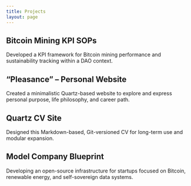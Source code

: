 ```yaml
---
title: Projects
layout: page
---
```

## Bitcoin Mining KPI SOPs  
Developed a KPI framework for Bitcoin mining performance and sustainability tracking within a DAO context.
## “Pleasance” – Personal Website  
Created a minimalistic Quartz-based website to explore and express personal purpose, life philosophy, and career path.
## Quartz CV Site  
Designed this Markdown-based, Git-versioned CV for long-term use and modular expansion.
## Model Company Blueprint  
Developing an open-source infrastructure for startups focused on Bitcoin, renewable energy, and self-sovereign data systems.